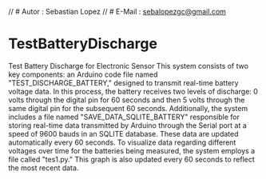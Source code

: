 
// # Autor  : Sebastian Lopez
// # E-Mail : sebalopezgc@gmail.com


# TestBatteryDischarge
Test Battery Discharge for Electronic Sensor
This system consists of two key components:
an Arduino code file named "TEST_DISCHARGE_BATTERY," 
designed to transmit real-time battery voltage data.
In this process, the battery receives two levels of discharge:
0 volts through the digital pin for 60 seconds 
and then 5 volts through the same digital pin for the subsequent 60 seconds.
Additionally, the system includes a file named "SAVE_DATA_SQLITE_BATTERY" responsible for storing real-time data
transmitted by Arduino through the Serial port at a speed of 9600 bauds in an SQLITE database. 
These data are updated automatically every 60 seconds. To visualize data regarding different voltages over time 
for the batteries being measured, the system employs a file called "tes1.py." 
This graph is also updated every 60 seconds to reflect the most recent data.
